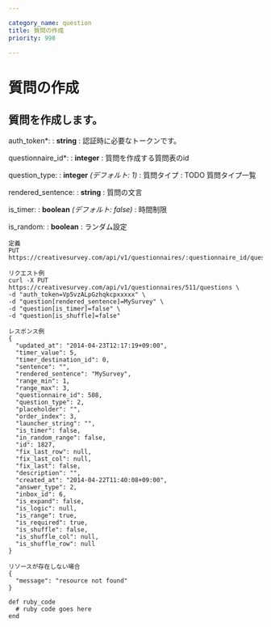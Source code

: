 ```yaml
---

category_name: question
title: 質問の作成
priority: 998

---
```


# 質問の作成

## 質問を作成します。

auth_token*:
: __string__
: 認証時に必要なトークンです。

questionnaire_id*:
: __integer__
: 質問を作成する質問表のid

question_type:
: __integer__ _(デフォルト: 1)_
: 質問タイプ
: TODO 質問タイプ一覧

rendered_sentence:
: __string__
: 質問の文言

is_timer:
: __boolean__ _(デフォルト: false)_
: 時間制限

is_random:
: __boolean__ 
: ランダム設定

~~~
定義
PUT https://creativesurvey.com/api/v1/questionnaires/:questionnaire_id/questions

リクエスト例
curl -X PUT https://creativesurvey.com/api/v1/questionnaires/511/questions \
-d "auth_token=Vp5vzALpGzhqkcpxxxxx" \
-d "question[rendered_sentence]=MySurvey" \
-d "question[is_timer]=false" \
-d "question[is_shuffle]=false"

レスポンス例
{
  "updated_at": "2014-04-23T12:17:19+09:00",
  "timer_value": 5,
  "timer_destination_id": 0,
  "sentence": "",
  "rendered_sentence": "MySurvey",
  "range_min": 1,
  "range_max": 3,
  "questionnaire_id": 508,
  "question_type": 2,
  "placeholder": "",
  "order_index": 3,
  "launcher_string": "",
  "is_timer": false,
  "in_random_range": false,
  "id": 1827,
  "fix_last_row": null,
  "fix_last_col": null,
  "fix_last": false,
  "description": "",
  "created_at": "2014-04-22T11:40:08+09:00",
  "answer_type": 2,
  "inbox_id": 6,
  "is_expand": false,
  "is_logic": null,
  "is_range": true,
  "is_required": true,
  "is_shuffle": false,
  "is_shuffle_col": null,
  "is_shuffle_row": null
}

リソースが存在しない場合
{
  "message": "resource not found"
}

~~~

~~~
def ruby_code
  # ruby code goes here
end
~~~

